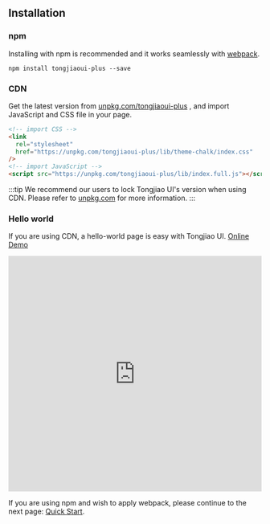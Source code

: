 ## Installation

### npm

Installing with npm is recommended and it works seamlessly with [webpack](https://webpack.js.org/).

```shell
npm install tongjiaoui-plus --save
```

### CDN

Get the latest version from [unpkg.com/tongjiaoui-plus](https://unpkg.com/tongjiaoui-plus/) , and import JavaScript and CSS file in your page.

```html
<!-- import CSS -->
<link
  rel="stylesheet"
  href="https://unpkg.com/tongjiaoui-plus/lib/theme-chalk/index.css"
/>
<!-- import JavaScript -->
<script src="https://unpkg.com/tongjiaoui-plus/lib/index.full.js"></script>
```

:::tip
We recommend our users to lock Tongjiao UI's version when using CDN. Please refer to [unpkg.com](https://unpkg.com) for more information.
:::

### Hello world

If you are using CDN, a hello-world page is easy with Tongjiao UI. [Online Demo](https://codepen.io/iamkun/pen/YzWMaVr)

<iframe height="469" style="width: 100%;" scrolling="no" title="YzWMaVr" src="https://codepen.io/iamkun/embed/YzWMaVr?height=469&theme-id=light&default-tab=html,result" frameborder="no" loading="lazy" allowtransparency="true" allowfullscreen="true">
  See the Pen <a href='https://codepen.io/iamkun/pen/YzWMaVr'>YzWMaVr</a> by iamkun
  (<a href='https://codepen.io/iamkun'>@iamkun</a>) on <a href='https://codepen.io'>CodePen</a>.
</iframe>

If you are using npm and wish to apply webpack, please continue to the next page: [Quick Start](/#/en-US/component/quickstart).
